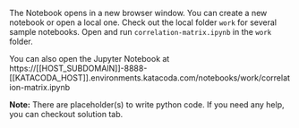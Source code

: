 The Notebook opens in a new browser window. You can create a new notebook or open a local one. Check out the local folder `work` for several sample notebooks. Open and run `correlation-matrix.ipynb` in the `work` folder.

You can also open the Jupyter Notebook at https://[[HOST_SUBDOMAIN]]-8888-[[KATACODA_HOST]].environments.katacoda.com/notebooks/work/correlation-matrix.ipynb

**Note:**
There are placeholder(s) to write python code. If you need any help, you can checkout solution tab.
